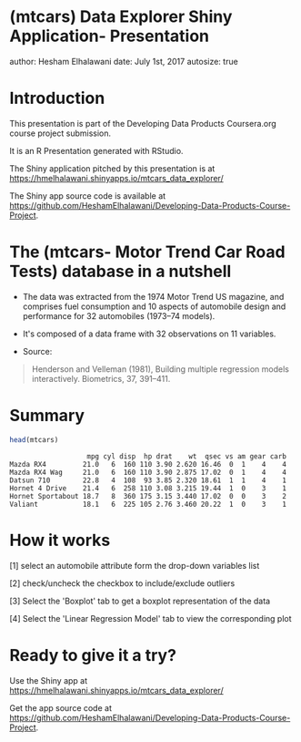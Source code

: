 (mtcars) Data Explorer Shiny Application- Presentation
========================================================
author: Hesham Elhalawani
date: July 1st, 2017
autosize: true

Introduction
========================================================

This presentation is part of the Developing Data Products Coursera.org course project submission.

It is an R Presentation generated with RStudio.

The Shiny application pitched by this presentation is at https://hmelhalawani.shinyapps.io/mtcars_data_explorer/

The Shiny app source code is available at https://github.com/HeshamElhalawani/Developing-Data-Products-Course-Project.


The (mtcars- Motor Trend Car Road Tests) database in a nutshell
========================================================

- The data was extracted from the 1974 Motor Trend US magazine, and comprises fuel consumption and 10 aspects of automobile design and performance for 32 automobiles (1973–74 models).
- It's composed of a data frame with 32 observations on 11 variables.

- Source:
> Henderson and Velleman (1981), Building multiple regression models interactively. Biometrics, 37, 391–411.


Summary
========================================================


```r
head(mtcars)
```

```
                   mpg cyl disp  hp drat    wt  qsec vs am gear carb
Mazda RX4         21.0   6  160 110 3.90 2.620 16.46  0  1    4    4
Mazda RX4 Wag     21.0   6  160 110 3.90 2.875 17.02  0  1    4    4
Datsun 710        22.8   4  108  93 3.85 2.320 18.61  1  1    4    1
Hornet 4 Drive    21.4   6  258 110 3.08 3.215 19.44  1  0    3    1
Hornet Sportabout 18.7   8  360 175 3.15 3.440 17.02  0  0    3    2
Valiant           18.1   6  225 105 2.76 3.460 20.22  1  0    3    1
```


How it works
=======================================================

[1]   select an automobile attribute form the drop-down variables list


[2]	 check/uncheck the checkbox to include/exclude outliers

[3]	 Select the 'Boxplot' tab to get a boxplot representation of the data

[4]	 Select the 'Linear Regression Model' tab to view the corresponding plot


Ready to give it a try?
=======================================================


Use the Shiny app at https://hmelhalawani.shinyapps.io/mtcars_data_explorer/

Get the app source code at https://github.com/HeshamElhalawani/Developing-Data-Products-Course-Project.
                     

